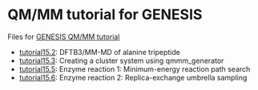 # QM/MM tutorial for GENESIS
Files for [GENESIS QM/MM tutorial](https://www.r-ccs.riken.jp/labs/cbrt/tutorials2022/)

- [tutorial15.2](https://www.r-ccs.riken.jp/labs/cbrt/tutorials2022/tutorial-15-2): DFTB3/MM-MD of alanine tripeptide
- [tutorial15.3](https://www.r-ccs.riken.jp/labs/cbrt/tutorials2022/tutorial-15-3): Creating a cluster system using qmmm\_generator
- [tutorial15.5](https://www.r-ccs.riken.jp/labs/cbrt/tutorials2022/tutorial-15-5): Enzyme reaction 1: Minimum-energy reaction path search
- [tutorial15.6](https://www.r-ccs.riken.jp/labs/cbrt/tutorials2022/tutorial-15-6): Enzyme reaction 2: Replica-exchange umbrella sampling
